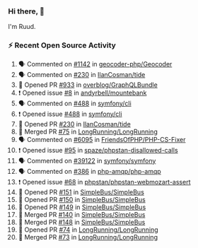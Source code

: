 ### Hi there, 👋

I'm Ruud.
 
### :zap: Recent Open Source Activity

<!--START_SECTION:activity-->
1. 🗣 Commented on [#1142](https://github.com/geocoder-php/Geocoder/issues/1142) in [geocoder-php/Geocoder](https://github.com/geocoder-php/Geocoder)
2. 🗣 Commented on [#230](https://github.com/IlanCosman/tide/issues/230) in [IlanCosman/tide](https://github.com/IlanCosman/tide)
3. 💪 Opened PR [#933](https://github.com/overblog/GraphQLBundle/pull/933) in [overblog/GraphQLBundle](https://github.com/overblog/GraphQLBundle)
4. ❗️ Opened issue [#8](https://github.com/andyrbell/mountebank/issues/8) in [andyrbell/mountebank](https://github.com/andyrbell/mountebank)
5. 🗣 Commented on [#488](https://github.com/symfony/cli/issues/488) in [symfony/cli](https://github.com/symfony/cli)
6. ❗️ Opened issue [#488](https://github.com/symfony/cli/issues/488) in [symfony/cli](https://github.com/symfony/cli)
7. 💪 Opened PR [#230](https://github.com/IlanCosman/tide/pull/230) in [IlanCosman/tide](https://github.com/IlanCosman/tide)
8. 🎉 Merged PR [#75](https://github.com/LongRunning/LongRunning/pull/75) in [LongRunning/LongRunning](https://github.com/LongRunning/LongRunning)
9. 🗣 Commented on [#6095](https://github.com/FriendsOfPHP/PHP-CS-Fixer/issues/6095) in [FriendsOfPHP/PHP-CS-Fixer](https://github.com/FriendsOfPHP/PHP-CS-Fixer)
10. ❗️ Opened issue [#95](https://github.com/spaze/phpstan-disallowed-calls/issues/95) in [spaze/phpstan-disallowed-calls](https://github.com/spaze/phpstan-disallowed-calls)
11. 🗣 Commented on [#39122](https://github.com/symfony/symfony/issues/39122) in [symfony/symfony](https://github.com/symfony/symfony)
12. 🗣 Commented on [#386](https://github.com/php-amqp/php-amqp/issues/386) in [php-amqp/php-amqp](https://github.com/php-amqp/php-amqp)
13. ❗️ Opened issue [#68](https://github.com/phpstan/phpstan-webmozart-assert/issues/68) in [phpstan/phpstan-webmozart-assert](https://github.com/phpstan/phpstan-webmozart-assert)
14. 💪 Opened PR [#151](https://github.com/SimpleBus/SimpleBus/pull/151) in [SimpleBus/SimpleBus](https://github.com/SimpleBus/SimpleBus)
15. 💪 Opened PR [#150](https://github.com/SimpleBus/SimpleBus/pull/150) in [SimpleBus/SimpleBus](https://github.com/SimpleBus/SimpleBus)
16. 💪 Opened PR [#149](https://github.com/SimpleBus/SimpleBus/pull/149) in [SimpleBus/SimpleBus](https://github.com/SimpleBus/SimpleBus)
17. 🎉 Merged PR [#140](https://github.com/SimpleBus/SimpleBus/pull/140) in [SimpleBus/SimpleBus](https://github.com/SimpleBus/SimpleBus)
18. 🎉 Merged PR [#148](https://github.com/SimpleBus/SimpleBus/pull/148) in [SimpleBus/SimpleBus](https://github.com/SimpleBus/SimpleBus)
19. 💪 Opened PR [#74](https://github.com/LongRunning/LongRunning/pull/74) in [LongRunning/LongRunning](https://github.com/LongRunning/LongRunning)
20. 🎉 Merged PR [#73](https://github.com/LongRunning/LongRunning/pull/73) in [LongRunning/LongRunning](https://github.com/LongRunning/LongRunning)
<!--END_SECTION:activity-->

